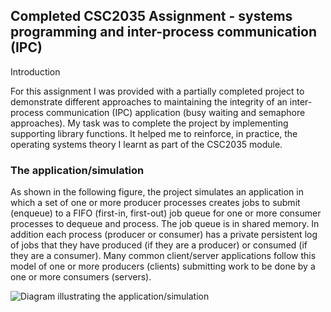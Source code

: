 
## Completed CSC2035 Assignment - systems programming and inter-process communication (IPC) 

Introduction

For this assignment I was provided with a partially completed project to demonstrate different approaches to maintaining the integrity of an inter-process communication (IPC) application (busy waiting and semaphore approaches). 
My task was to complete the project by implementing supporting library functions. It helped me to reinforce, in practice, the operating systems theory I learnt as part of the CSC2035 module.



### The application/simulation

As shown in the following figure, the project simulates an application in which a set of one or more producer processes creates jobs to submit (enqueue) to a FIFO (first-in, first-out) job queue for one or more consumer processes to dequeue and process. The job queue is in shared memory. In addition each process (producer or consumer) has a private persistent log of jobs that they have produced (if they are a producer) or consumed (if they are a consumer). Many common client/server applications follow this model of one or more producers (clients) submitting work to be done by a one or more consumers (servers).

![Diagram illustrating the application/simulation ](https://github.com/Preffet/markdown-previewer/blob/master/applicationDiagram.jpg)

